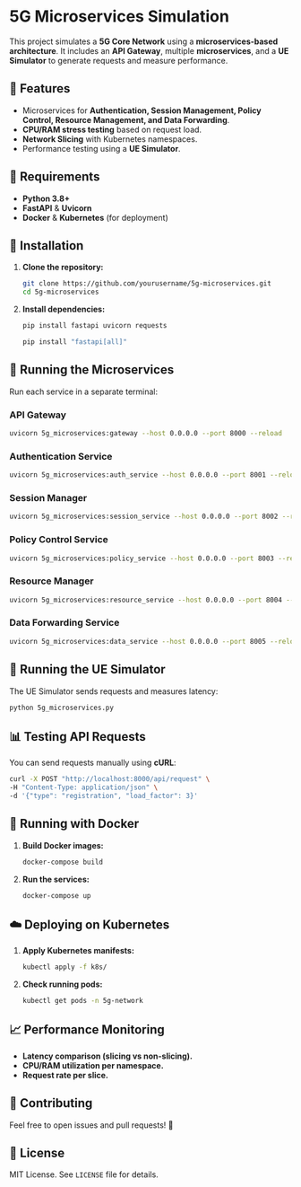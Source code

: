 # 5G Microservices Simulation

This project simulates a **5G Core Network** using a **microservices-based architecture**. It includes an **API Gateway**, multiple **microservices**, and a **UE Simulator** to generate requests and measure performance.

## 🚀 Features
- Microservices for **Authentication, Session Management, Policy Control, Resource Management, and Data Forwarding**.
- **CPU/RAM stress testing** based on request load.
- **Network Slicing** with Kubernetes namespaces.
- Performance testing using a **UE Simulator**.

## 📌 Requirements
- **Python 3.8+**
- **FastAPI** & **Uvicorn**
- **Docker** & **Kubernetes** (for deployment)

## 🔧 Installation

1. **Clone the repository:**
   ```sh
   git clone https://github.com/yourusername/5g-microservices.git
   cd 5g-microservices
   ```

2. **Install dependencies:**
   ```sh
   pip install fastapi uvicorn requests
   ```
   
   ```sh
   pip install "fastapi[all]"
   ```

## 🏃 Running the Microservices

Run each service in a separate terminal:

### API Gateway
```sh
uvicorn 5g_microservices:gateway --host 0.0.0.0 --port 8000 --reload
```

### Authentication Service
```sh
uvicorn 5g_microservices:auth_service --host 0.0.0.0 --port 8001 --reload
```

### Session Manager
```sh
uvicorn 5g_microservices:session_service --host 0.0.0.0 --port 8002 --reload
```

### Policy Control Service
```sh
uvicorn 5g_microservices:policy_service --host 0.0.0.0 --port 8003 --reload
```

### Resource Manager
```sh
uvicorn 5g_microservices:resource_service --host 0.0.0.0 --port 8004 --reload
```

### Data Forwarding Service
```sh
uvicorn 5g_microservices:data_service --host 0.0.0.0 --port 8005 --reload
```

## 📡 Running the UE Simulator

The UE Simulator sends requests and measures latency:
```sh
python 5g_microservices.py
```

## 📊 Testing API Requests
You can send requests manually using **cURL**:
```sh
curl -X POST "http://localhost:8000/api/request" \
-H "Content-Type: application/json" \
-d '{"type": "registration", "load_factor": 3}'
```

## 🐳 Running with Docker

1. **Build Docker images:**
   ```sh
   docker-compose build
   ```

2. **Run the services:**
   ```sh
   docker-compose up
   ```

## ☁️ Deploying on Kubernetes

1. **Apply Kubernetes manifests:**
   ```sh
   kubectl apply -f k8s/
   ```
2. **Check running pods:**
   ```sh
   kubectl get pods -n 5g-network
   ```

## 📈 Performance Monitoring

- **Latency comparison (slicing vs non-slicing).**
- **CPU/RAM utilization per namespace.**
- **Request rate per slice.**

## 🤝 Contributing
Feel free to open issues and pull requests! 🚀

## 📜 License
MIT License. See `LICENSE` file for details.

